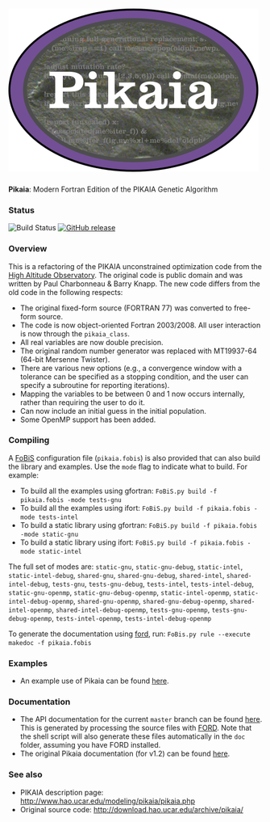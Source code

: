 ![pikaia](media/logo.png)
============

**Pikaia**: Modern Fortran Edition of the PIKAIA Genetic Algorithm

### Status

![Build Status](https://github.com/jacobwilliams/pikaia/actions/workflows/CI.yml/badge.svg) [![GitHub release](https://img.shields.io/github/release/jacobwilliams/pikaia.svg?style=plastic)](https://github.com/jacobwilliams/pikaia/releases/latest)

### Overview

This is a refactoring of the PIKAIA unconstrained optimization code from the [High Altitude Observatory](http://www.hao.ucar.edu/modeling/pikaia/pikaia.php).  The original code is public domain and was written by Paul Charbonneau & Barry Knapp.  The new code differs from the old code in the following respects:

  * The original fixed-form source (FORTRAN 77) was converted to free-form source.
  * The code is now object-oriented Fortran 2003/2008.  All user interaction is now through the   ```pikaia_class```.
  * All real variables are now double precision.
  * The original random number generator was replaced with MT19937-64 (64-bit Mersenne Twister).
  * There are various new options (e.g., a convergence window with a tolerance can be specified as a   stopping condition, and the user can specify a subroutine for reporting iterations).
  * Mapping the variables to be between 0 and 1 now occurs internally, rather than requiring the user   to do it.
  * Can now include an initial guess in the initial population.
  * Some OpenMP support has been added.

### Compiling

A [FoBiS](https://github.com/szaghi/FoBiS) configuration file (`pikaia.fobis`) is also provided that can also build the library and examples. Use the `mode` flag to indicate what to build. For example:

  * To build all the examples using gfortran: `FoBiS.py build -f pikaia.fobis -mode tests-gnu`
  * To build all the examples using ifort: `FoBiS.py build -f pikaia.fobis -mode tests-intel`
  * To build a static library using gfortran: `FoBiS.py build -f pikaia.fobis -mode static-gnu`
  * To build a static library using ifort: `FoBiS.py build -f pikaia.fobis -mode static-intel`

  The full set of modes are: `static-gnu`, `static-gnu-debug`, `static-intel`, `static-intel-debug`, `shared-gnu`, `shared-gnu-debug`, `shared-intel`, `shared-intel-debug`, `tests-gnu`, `tests-gnu-debug`, `tests-intel`, `tests-intel-debug`,
  `static-gnu-openmp`, `static-gnu-debug-openmp`, `static-intel-openmp`, `static-intel-debug-openmp`, `shared-gnu-openmp`, `shared-gnu-debug-openmp`, `shared-intel-openmp`, `shared-intel-debug-openmp`, `tests-gnu-openmp`, `tests-gnu-debug-openmp`, `tests-intel-openmp`, `tests-intel-debug-openmp`

  To generate the documentation using [ford](https://github.com/Fortran-FOSS-Programmers/ford), run: ```FoBis.py rule --execute makedoc -f pikaia.fobis```

### Examples

 * An example use of Pikaia can be found [here](http://degenerateconic.com/earth-mars-free-return/).

### Documentation

 * The API documentation for the current ```master``` branch can be found [here](https://jacobwilliams.github.io/pikaia/).  This is generated by processing the source files with [FORD](https://github.com/Fortran-FOSS-Programmers/ford).  Note that the shell script will also generate these files automatically in the ```doc``` folder, assuming you have FORD installed.
 * The original Pikaia documentation (for v1.2) can be found [here](http://www.hao.ucar.edu/modeling/pikaia/relnotes.ps).

### See also

 * PIKAIA description page: http://www.hao.ucar.edu/modeling/pikaia/pikaia.php
 * Original source code: http://download.hao.ucar.edu/archive/pikaia/

